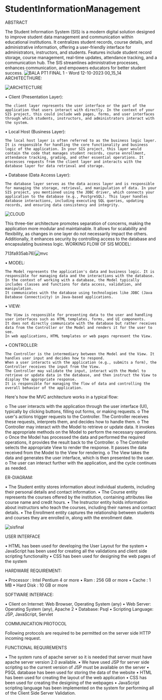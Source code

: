 # StudentInformationManagement
   ABSTRACT

The Student Information System (SIS) is a modern digital solution designed to improve student data management and communication within educational institutions. It centralizes student records, course details, and administrative information, offering a user-friendly interface for administrators, instructors, and students. Features include student record storage, course management, real-time updates, attendance tracking, and a communication hub. The SIS streamlines administrative processes, enhances communication, and empowers educators for better student success.
![BALA PT1 FINAL 1 - Word 12-10-2023 00_15_14](https://github.com/ishhookayy/StudentInformationManagement/assets/138235393/13a00c71-58cf-4704-af57-92c3d73514e5)
ARCHITECTHURE:

![ARCHITECTURE](https://github.com/ishhookayy/StudentInformationManagement/assets/138235393/3f7dabea-ae08-4e47-a274-713fa935ab76)

•	Client (Presentation Layer):

	The client layer represents the user interface or the part of the application that users interact with directly. In the context of your SIS project, this could include web pages, forms, and user interfaces through which students, instructors, and administrators interact with the system.

•	Local Host (Business Layer):

	The local host layer is often referred to as the business logic layer. It is responsible for handling the core functionality and business logic of the application. In your SIS project, this layer would contain the code that manages student records, course enrollment, attendance tracking, grading, and other essential operations. It processes requests from the client layer and interacts with the database layer for data retrieval and storage.

•	Database (Data Access Layer):

	The database layer serves as the data access layer and is responsible for managing the storage, retrieval, and manipulation of data. In your SIS project, you mentioned using the JDBC driver, which connects your application to the database (e.g., PostgreSQL). This layer handles database interactions, including executing SQL queries, updating records, and ensuring data consistency and integrity.

![CLOUD](https://github.com/ishhookayy/StudentInformationManagement/assets/138235393/01687ed3-798b-4fbf-8d0b-450737b7c5e3)

This three-tier architecture promotes separation of concerns, making the application more modular and maintainable. It allows for scalability and flexibility, as changes in one layer do not necessarily impact the others. Additionally, it enhances security by controlling access to the database and encapsulating business logic.
WORKING FLOW OF SIS MODEL:

713fa935ab76)![mvc](https://github.com/ishhookayy/StudentInformationManagement/assets/138235393/cbdb4524-1c61-44e3-a19b-36be686edf9d)

•	MODEL:

	The Model represents the application's data and business logic. It is responsible for managing data and the interactions with the database.
	In the context of working with a database, the Model typically includes classes and functions for data access, validation, and manipulation.
	It communicates with the database using technologies like JDBC (Java Database Connectivity) in Java-based applications.

•	VIEW:

	The View is responsible for presenting data to the user and handling user interfaces such as HTML templates, forms, and UI components.
	It does not directly communicate with the database but rather receives data from the Controller or the Model and renders it for the user to see.
	In web applications, HTML templates or web pages represent the View.

•	CONTROLLER:

	The Controller is the intermediary between the Model and the View. It handles user input and decides how to respond.
	When a user interacts with the application (e.g., submits a form), the Controller receives the input from the View.
	The Controller may validate the input, interact with the Model to retrieve or update data in the database, and then instruct the View to display the appropriate response.
	It is responsible for managing the flow of data and controlling the overall behavior of the application.

Here's how the MVC architecture works in a typical flow:

o	The user interacts with the application through the user interface (UI), typically by clicking buttons, filling out forms, or making requests.
o	The user's actions trigger requests to the Controller. The Controller receives these requests, interprets them, and decides how to handle them.
o	The Controller may interact with the Model to retrieve or update data. It invokes the appropriate methods on the Model to perform the necessary operations.
o	Once the Model has processed the data and performed the required operations, it provides the result back to the Controller.
o	The Controller selects the appropriate View to render the response. It passes the data received from the Model to the View for rendering.
o	The View takes the data and generates the user interface, which is then presented to the user.
o	The user can interact further with the application, and the cycle continues as needed.

ER-DIAGRAM:

•	The Student entity stores information about individual students, including their personal details and contact information.
•	The Course entity represents the courses offered by the institution, containing attributes like course name and credit hours.
•	The Instructor entity holds information about instructors who teach the courses, including their names and contact details.
•	The Enrollment entity captures the relationship between students and courses they are enrolled in, along with the enrollment date.

![sisfinal](https://github.com/ishhookayy/StudentInformationManagement/assets/138235393/35dd802e-a400-42a9-a08a-6cef84199d55)

USER INTERFACE

•	HTML has been used for developing the User Layout for the system
•	JavaScript has been used for creating all the validations and client side scripting functionality
•	CSS has been used for designing the web pages of the system

HARDWARE REQUIREMENT:

•	Processor        :  Intel Pentium 4 or more
•	Ram                 : 256 GB or more
•	Cache              : 1 MB
•	Hard Disk        :  10 GB or more

SOFTWARE INTERFACE:

•	Client on Internet: Web Browser, Operating System (any)
•	Web Server: Operating System (any), Apache 2
•	Database: Psql
•	Scripting Language: JSP, JavaScript, Servlet

COMMUNICATION PROTOCOL

Following protocols are required to be permitted on the server side HTTP incoming request.

FUNCTIONAL REQUIREMENTS

•	The system runs of apache server so it is needed that server must have apache server version 2.0 available.
•	We have used JSP for server side scripting so the current version of JSP must be available on the server
•	PSQL database has been used for storing the data of the website
•	HTML has been used for creating the layout of the web application
•	CSS has been used for creating the designing of the webpages
•	JavaScript scripting language has been implemented on the system for performing all of the Client Side Server Validation.
